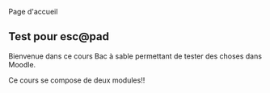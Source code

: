 
Page d'accueil

## Test pour esc@pad

Bienvenue dans ce cours Bac à sable permettant de tester des choses dans Moodle.

Ce cours se compose de deux modules!!
